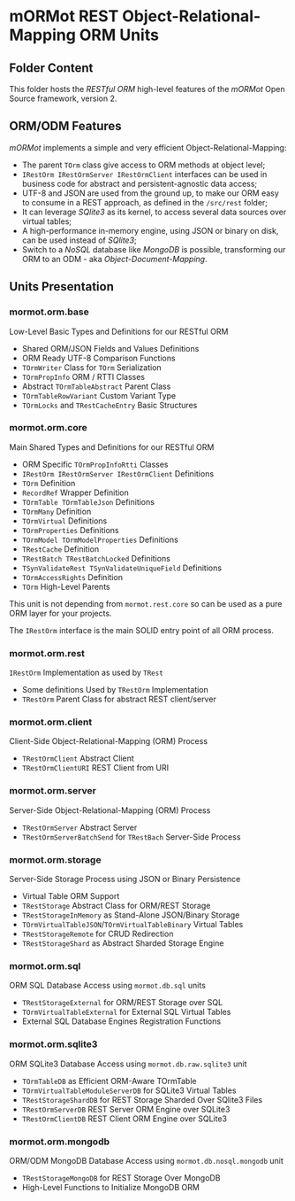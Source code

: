 # mORMot REST Object-Relational-Mapping ORM Units

## Folder Content

This folder hosts the *RESTful ORM* high-level features of the *mORMot* Open Source framework, version 2.

## ORM/ODM Features

*mORMot* implements a simple and very efficient Object-Relational-Mapping:

- The parent `TOrm` class give access to ORM methods at object level;
- `IRestOrm IRestOrmServer IRestOrmClient` interfaces can be used in business code for abstract and persistent-agnostic data access;
- UTF-8 and JSON are used from the ground up, to make our ORM easy to consume in a REST approach, as defined in the `/src/rest` folder;
- It can leverage *SQlite3* as its kernel, to access several data sources over virtual tables;
- A high-performance in-memory engine, using JSON or binary on disk, can be used instead of *SQlite3*;
- Switch to a *NoSQL* database like *MongoDB* is possible, transforming our ORM to an ODM - aka *Object-Document-Mapping*.

## Units Presentation

### mormot.orm.base

Low-Level Basic Types and Definitions for our RESTful ORM
- Shared ORM/JSON Fields and Values Definitions
- ORM Ready UTF-8 Comparison Functions
- `TOrmWriter` Class for `TOrm` Serialization
- `TOrmPropInfo` ORM / RTTI Classes
- Abstract `TOrmTableAbstract` Parent Class
- `TOrmTableRowVariant` Custom Variant Type
- `TOrmLocks` and `TRestCacheEntry` Basic Structures

### mormot.orm.core

Main Shared Types and Definitions for our RESTful ORM
- ORM Specific `TOrmPropInfoRtti` Classes
- `IRestOrm IRestOrmServer IRestOrmClient` Definitions
- `TOrm` Definition
- `RecordRef` Wrapper Definition
- `TOrmTable TOrmTableJson` Definitions
- `TOrmMany` Definition
- `TOrmVirtual` Definitions
- `TOrmProperties` Definitions
- `TOrmModel TOrmModelProperties` Definitions
- `TRestCache` Definition
- `TRestBatch TRestBatchLocked` Definitions
- `TSynValidateRest TSynValidateUniqueField` Definitions
- `TOrmAccessRights` Definition
- `TOrm` High-Level Parents

This unit is not depending from `mormot.rest.core` so can be used as a pure ORM layer for your projects.

The `IRestOrm` interface is the main SOLID entry point of all ORM process.

### mormot.orm.rest

`IRestOrm` Implementation as used by `TRest`
- Some definitions Used by `TRestOrm` Implementation
- `TRestOrm` Parent Class for abstract REST client/server

### mormot.orm.client

Client-Side Object-Relational-Mapping (ORM) Process
- `TRestOrmClient` Abstract Client
- `TRestOrmClientURI` REST Client from URI

### mormot.orm.server

Server-Side Object-Relational-Mapping (ORM) Process
- `TRestOrmServer` Abstract Server
- `TRestOrmServerBatchSend` for `TRestBach` Server-Side Process

### mormot.orm.storage

Server-Side Storage Process using JSON or Binary Persistence
- Virtual Table ORM Support
- `TRestStorage` Abstract Class for ORM/REST Storage
- `TRestStorageInMemory` as Stand-Alone JSON/Binary Storage
- `TOrmVirtualTableJSON`/`TOrmVirtualTableBinary` Virtual Tables
- `TRestStorageRemote` for CRUD Redirection
- `TRestStorageShard` as Abstract Sharded Storage Engine

### mormot.orm.sql

ORM SQL Database Access using `mormot.db.sql` units
- `TRestStorageExternal` for ORM/REST Storage over SQL
- `TOrmVirtualTableExternal` for External SQL Virtual Tables
- External SQL Database Engines Registration Functions

### mormot.orm.sqlite3

ORM SQLite3 Database Access using `mormot.db.raw.sqlite3` unit
- `TOrmTableDB` as Efficient ORM-Aware TOrmTable
- `TOrmVirtualTableModuleServerDB` for SQLite3 Virtual Tables
- `TRestStorageShardDB` for REST Storage Sharded Over SQlite3 Files
- `TRestOrmServerDB` REST Server ORM Engine over SQLite3
- `TRestOrmClientDB` REST Client ORM Engine over SQLite3

### mormot.orm.mongodb

ORM/ODM MongoDB Database Access using `mormot.db.nosql.mongodb` unit
- `TRestStorageMongoDB` for REST Storage Over MongoDB
- High-Level Functions to Initialize MongoDB ORM
